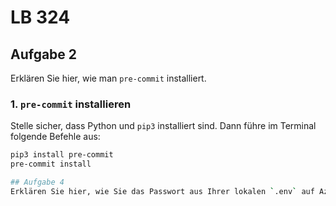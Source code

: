 # LB 324

## Aufgabe 2
Erklären Sie hier, wie man `pre-commit` installiert.

### 1. `pre-commit` installieren

Stelle sicher, dass Python und `pip3` installiert sind. Dann führe im Terminal folgende Befehle aus:

```bash
pip3 install pre-commit
pre-commit install

## Aufgabe 4
Erklären Sie hier, wie Sie das Passwort aus Ihrer lokalen `.env` auf Azure übertragen.